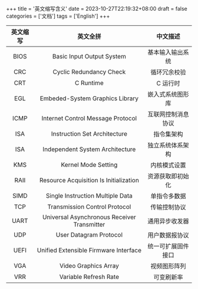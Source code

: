 +++
title = '英文缩写含义'
date = 2023-10-27T22:19:32+08:00
draft = false
categories = ['文档']
tags = ['English']
+++


| 英文缩写 | 英文全拼                                    | 中文描述           |
| :-----:  | :-----:                                     | :-----:            |
| BIOS     | Basic Input Output System                   | 基本输入输出系统   |
| CRC      | Cyclic Redundancy Check                     | 循环冗余校验       |
| CRT      | C Runtime                                   | C 运行时           |
| EGL      | Embeded-System Graphics Library             | 嵌入式系统图形库   |
| ICMP     | Internet Control Message Protocol           | 互联网控制消息协议 |
| ISA      | Instruction Set Architecture                | 指令集架构         |
| ISA      | Independent System Architecture             | 独立系统体系架构   |
| KMS      | Kernel Mode Setting                         | 内核模式设置       |
| RAII     | Resource Acquisition Is Initialization      | 资源获取即初始化   |
| SIMD     | Single Instruction Multiple Data            | 单指令多数据       |
| TCP      | Transmission Control Protocol               | 传输控制协议       |
| UART     | Universal Asynchronous Receiver Transmitter | 通用异步收发器     |
| UDP      | User Datagram Protocol                      | 用户数据报协议     |
| UEFI     | Unified Extensible Firmware Interface       | 统一可扩展固件接口 |
| VGA      | Video Graphics Array                        | 视频图形阵列       |
| VRR      | Variable Refresh Rate                       | 可变刷新率         |
